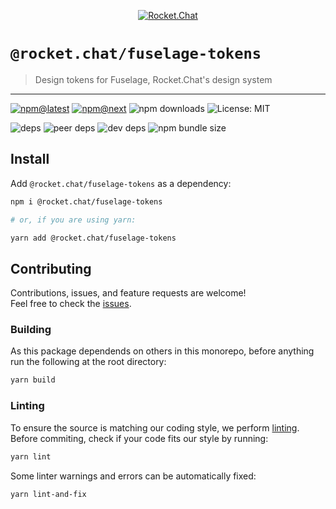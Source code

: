<!--header-->

<p align="center">
  <a href="https://rocket.chat" title="Rocket.Chat">
    <img src="https://github.com/RocketChat/Rocket.Chat.Artwork/raw/master/Logos/2020/png/logo-horizontal-red.png" alt="Rocket.Chat" />
  </a>
</p>

# `@rocket.chat/fuselage-tokens`

> Design tokens for Fuselage, Rocket.Chat's design system

---

[![npm@latest](https://img.shields.io/npm/v/@rocket.chat/fuselage-tokens/latest?style=flat-square)](https://www.npmjs.com/package/@rocket.chat/icons/v/latest) [![npm@next](https://img.shields.io/npm/v/@rocket.chat/fuselage-tokens/next?style=flat-square)](https://www.npmjs.com/package/@rocket.chat/icons/v/next) ![npm downloads](https://img.shields.io/npm/dw/@rocket.chat/fuselage-tokens?style=flat-square) ![License: MIT](https://img.shields.io/npm/l/@rocket.chat/fuselage-tokens?style=flat-square)

![deps](https://img.shields.io/david/RocketChat/fuselage?path=packages%2Ffuselage-tokens&style=flat-square) ![peer deps](https://img.shields.io/david/peer/RocketChat/fuselage?path=packages%2Ffuselage-tokens&style=flat-square) ![dev deps](https://img.shields.io/david/dev/RocketChat/fuselage?path=packages%2Ffuselage-tokens&style=flat-square) ![npm bundle size](https://img.shields.io/bundlephobia/min/@rocket.chat/fuselage-tokens?style=flat-square)

<!--/header-->

## Install

<!--install-->

Add `@rocket.chat/fuselage-tokens` as a dependency:

```sh
npm i @rocket.chat/fuselage-tokens

# or, if you are using yarn:

yarn add @rocket.chat/fuselage-tokens
```

<!--/install-->

## Contributing

<!--contributing(msg)-->

Contributions, issues, and feature requests are welcome!<br />
Feel free to check the [issues](https://github.com/RocketChat/fuselage/issues).

<!--/contributing(msg)-->

### Building

As this package dependends on others in this monorepo, before anything run the following at the root directory:

<!--yarn(build)-->

```sh
yarn build
```

<!--/yarn(build)-->

### Linting

To ensure the source is matching our coding style, we perform [linting](<https://en.wikipedia.org/wiki/Lint_(software)>).
Before commiting, check if your code fits our style by running:

<!--yarn(lint)-->

```sh
yarn lint
```

<!--/yarn(lint)-->

Some linter warnings and errors can be automatically fixed:

<!--yarn(lint-and-fix)-->

```sh
yarn lint-and-fix
```

<!--/yarn(lint-and-fix)-->
